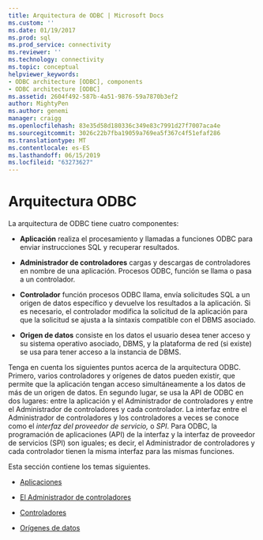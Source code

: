 ```yaml
---
title: Arquitectura de ODBC | Microsoft Docs
ms.custom: ''
ms.date: 01/19/2017
ms.prod: sql
ms.prod_service: connectivity
ms.reviewer: ''
ms.technology: connectivity
ms.topic: conceptual
helpviewer_keywords:
- ODBC architecture [ODBC], components
- ODBC architecture [ODBC]
ms.assetid: 2604f492-587b-4a51-9876-59a7870b3ef2
author: MightyPen
ms.author: genemi
manager: craigg
ms.openlocfilehash: 83e35d58d180336c349e83c7991d27f7007aca4e
ms.sourcegitcommit: 3026c22b7fba19059a769ea5f367c4f51efaf286
ms.translationtype: MT
ms.contentlocale: es-ES
ms.lasthandoff: 06/15/2019
ms.locfileid: "63273627"
---
```

# <a name="odbc-architecture"></a>Arquitectura ODBC
La arquitectura de ODBC tiene cuatro componentes:  
  
-   **Aplicación** realiza el procesamiento y llamadas a funciones ODBC para enviar instrucciones SQL y recuperar resultados.  
  
-   **Administrador de controladores** cargas y descargas de controladores en nombre de una aplicación. Procesos ODBC, función se llama o pasa a un controlador.  
  
-   **Controlador** función procesos ODBC llama, envía solicitudes SQL a un origen de datos específico y devuelve los resultados a la aplicación. Si es necesario, el controlador modifica la solicitud de la aplicación para que la solicitud se ajusta a la sintaxis compatible con el DBMS asociado.  
  
-   **Origen de datos** consiste en los datos el usuario desea tener acceso y su sistema operativo asociado, DBMS, y la plataforma de red (si existe) se usa para tener acceso a la instancia de DBMS.  
  
 Tenga en cuenta los siguientes puntos acerca de la arquitectura ODBC. Primero, varios controladores y orígenes de datos pueden existir, que permite que la aplicación tengan acceso simultáneamente a los datos de más de un origen de datos. En segundo lugar, se usa la API de ODBC en dos lugares: entre la aplicación y el Administrador de controladores y entre el Administrador de controladores y cada controlador. La interfaz entre el Administrador de controladores y los controladores a veces se conoce como el *interfaz del proveedor de servicio,* o *SPI*. Para ODBC, la programación de aplicaciones (API) de la interfaz y la interfaz de proveedor de servicios (SPI) son iguales; es decir, el Administrador de controladores y cada controlador tienen la misma interfaz para las mismas funciones.  
  
 Esta sección contiene los temas siguientes.  
  
-   [Aplicaciones](../../odbc/reference/applications.md)  
  
-   [El Administrador de controladores](../../odbc/reference/the-driver-manager.md)  
  
-   [Controladores](../../odbc/reference/drivers.md)  
  
-   [Orígenes de datos](../../odbc/reference/data-sources.md)
